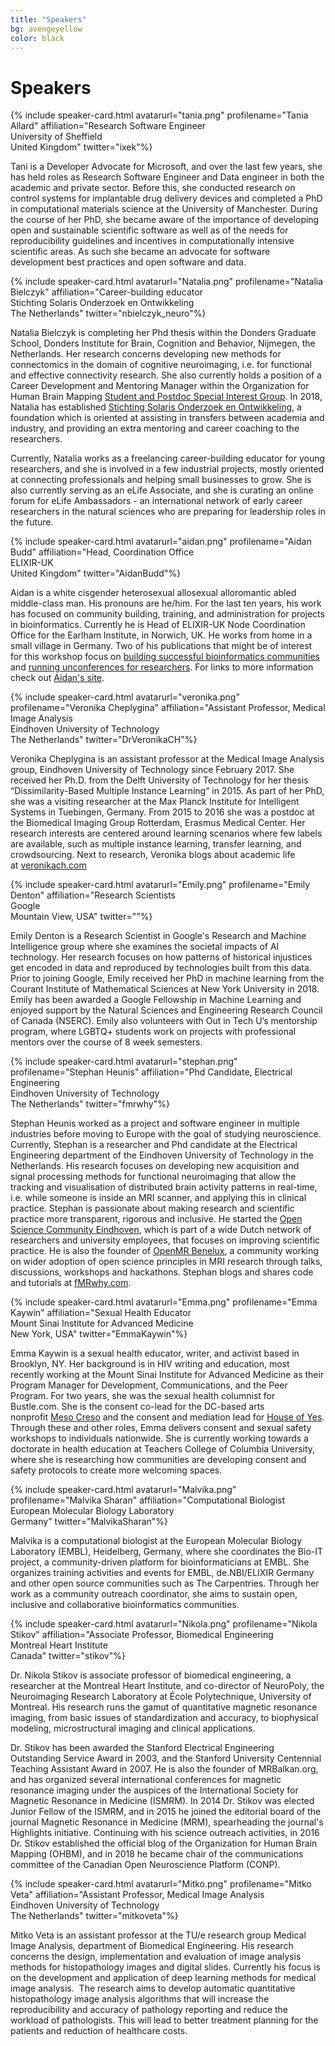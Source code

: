 ```yaml
---
title: "Speakers"
bg: avengeyellow
color: black
---
```


<a id="speakers"></a>

# Speakers

<a name="tania"></a>

{% include speaker-card.html avatarurl="tania.png" profilename="Tania Allard" affiliation="Research Software Engineer<br>University of Sheffield<br>United Kingdom" twitter="ixek"%}

Tani is a Developer Advocate for Microsoft, and over the last few years, she has held roles as Research Software Engineer and Data engineer in both the academic and private sector. Before this, she conducted research on control systems for implantable drug delivery devices and completed a PhD in computational materials science at the University of Manchester. During the course of her PhD, she became aware of the importance of developing open and sustainable scientific software as well as of the needs for reproducibility guidelines and incentives in computationally intensive scientific areas. As such she became an advocate for software development best practices and open software and data.

<a name="Natalia"></a>

{% include speaker-card.html avatarurl="Natalia.png" profilename="Natalia Bielczyk" affiliation="Career-building educator<br>Stichting Solaris Onderzoek en Ontwikkeling<br>The Netherlands" twitter="nbielczyk_neuro"%}

Natalia Bielczyk is completing her Phd thesis within the Donders Graduate School, Donders Institute for Brain, Cognition and Behavior, Nijmegen, the Netherlands. Her research concerns developing new methods for connectomics in the domain of cognitive neuroimaging, i.e. for functional and effective connectivity research. She also currently holds a position of a Career Development and Mentoring Manager within the Organization for Human Brain Mapping [Student and Postdoc Special Interest Group](https://www.ohbmtrainees.com). In 2018, Natalia has established [Stichting Solaris Onderzoek en Ontwikkeling](https://stichting-solaris.github.io/), a foundation which is oriented at assisting in transfers between academia and industry, and providing an extra mentoring and career coaching to the researchers. 

Currently, Natalia works as a freelancing career-building educator for young researchers, and she is involved in a few industrial projects, mostly oriented at connecting professionals and helping small businesses to grow. She is also currently serving as an eLife Associate, and she is curating an online forum for eLife Ambassadors - an international network of early career researchers in the natural sciences who are preparing for leadership roles in the future. 

<a name="aidan"></a>

{% include speaker-card.html avatarurl="aidan.png" profilename="Aidan Budd" affiliation="Head, Coordination Office<br>ELIXIR-UK<br>United Kingdom" twitter="AidanBudd"%}

Aidan is a white cisgender heterosexual allosexual alloromantic abled middle-class man. His pronouns are he/him. For the last ten years, his work has focused on community building, training, and administration for projects in bioinformatics. Currently he is Head of ELIXIR-UK Node Coordination Office for the Earlham Institute, in Norwich, UK. He works from home in a small village in Germany. Two of his publications that might be of interest for this workshop focus on [building successful bioinformatics communities](https://doi.org/10.1371/journal.pcbi.1003972) and [running unconferences for researchers](https://doi.org/10.1371/journal.pcbi.1003905). For links to more information check out [Aidan's site](https://about.me/aidan.budd).


<a name="veronika"></a>

{% include speaker-card.html avatarurl="veronika.png" profilename="Veronika Cheplygina" affiliation="Assistant Professor, Medical Image Analysis<br>Eindhoven University of Technology<br>The Netherlands" twitter="DrVeronikaCH"%}

Veronika Cheplygina is an assistant professor at the Medical Image Analysis group, Eindhoven University of Technology since February 2017. She received her Ph.D. from the Delft University of Technology for her thesis “Dissimilarity-Based Multiple Instance Learning“ in 2015. As part of her PhD, she was a visiting researcher at the Max Planck Institute for Intelligent Systems in Tuebingen, Germany. From 2015 to 2016 she was a postdoc at the Biomedical Imaging Group Rotterdam, Erasmus Medical Center. Her research interests are centered around learning scenarios where few labels are available, such as multiple instance learning, transfer learning, and crowdsourcing. Next to research, Veronika blogs about academic life at [veronikach.com](https://www.veronikach.com)

<a name="Emily"></a>

{% include speaker-card.html avatarurl="Emily.png" profilename="Emily Denton" affiliation="Research Scientists<br>Google<br>Mountain View, USA" twitter=""%}

Emily Denton is a Research Scientist in Google's Research and Machine Intelligence group where she examines the societal impacts of AI technology. Her research focuses on how patterns of historical injustices get encoded in data and reproduced by technologies built from this data. Prior to joining Google, Emily received her PhD in machine learning from the Courant Institute of Mathematical Sciences at New York University in 2018. Emily has been awarded a Google Fellowship in Machine Learning and enjoyed support by the Natural Sciences and Engineering Research Council of Canada (NSERC). Emily also volunteers with Out in Tech U’s mentorship program, where LGBTQ+ students work on projects with professional mentors over the course of 8 week semesters.

<a name="stephan"></a>

{% include speaker-card.html avatarurl="stephan.png" profilename="Stephan Heunis" affiliation="Phd Candidate, Electrical Engineering<br>Eindhoven University of Technology<br>The Netherlands" twitter="fmrwhy"%}

Stephan Heunis worked as a project and software engineer in multiple industries before moving to Europe with the goal of studying neuroscience. Currently, Stephan is a researcher and Phd candidate at the Electrical Engineering department of the Eindhoven University of Technology in the Netherlands. His research focuses on developing new acquisition and signal processing methods for functional neuroimaging that allow the tracking and visualisation of distributed brain activity patterns in real-time, i.e. while someone is inside an MRI scanner, and applying this in clinical practice. Stephan is passionate about making research and scientific practice more transparent, rigorous and inclusive. He started the [Open Science Community Eindhoven](https://osceindhoven.github.io/), which is part of a wide Dutch network of researchers and university employees, that focuses on improving scientific practice. He is also the founder of [OpenMR Benelux](https://openmrbenelux.github.io/), a community working on wider adoption of open science principles in MRI research through talks, discussions, workshops and hackathons. Stephan blogs and shares code and tutorials at [fMRwhy.com](https://www.fmrwhy.com/).

<a name="Emma"></a>

{% include speaker-card.html avatarurl="Emma.png" profilename="Emma Kaywin" affiliation="Sexual Health Educator<br>Mount Sinai Institute for Advanced Medicine<br>New York, USA" twitter="EmmaKaywin"%}

Emma Kaywin is a sexual health educator, writer, and activist based in Brooklyn, NY. Her background is in HIV writing and education, most recently working at the Mount Sinai Institute for Advanced Medicine as their Program Manager for Development, Communications, and the Peer Program. For two years, she was the sexual health columnist for Bustle.com. She is the consent co-lead for the DC-based arts nonprofit [Meso Creso](http://mesocreso.org/) and the consent and mediation lead for [House of Yes](https://houseofyes.org/). Through these and other roles, Emma delivers consent and sexual safety workshops to individuals nationwide. She is currently working towards a doctorate in health education at Teachers College of Columbia University, where she is researching how communities are developing consent and safety protocols to create more welcoming spaces.

<a name="Malvika"></a>

{% include speaker-card.html avatarurl="Malvika.png" profilename="Malvika Sharan" affiliation="Computational Biologist<br>European Molecular Biology Laboratory<br>Germany" twitter="MalvikaSharan"%}

Malvika is a computational biologist at the European Molecular Biology Laboratory (EMBL), Heidelberg, Germany, where she coordinates the Bio-IT project, a community-driven platform for bioinformaticians at EMBL. She organizes training activities and events for EMBL, de.NBI/ELIXIR Germany and other open source communities such as The Carpentries. Through her work as a community outreach coordinator, she aims to sustain open, inclusive and collaborative bioinformatics communities.

<a name="Nikola"></a>

{% include speaker-card.html avatarurl="Nikola.png" profilename="Nikola Stikov" affiliation="Associate Professor, Biomedical Engineering<br>Montreal Heart Institute<br>Canada" twitter="stikov"%}

Dr. Nikola Stikov is associate professor of biomedical engineering, a researcher at the Montreal Heart Institute, and co-director of NeuroPoly, the Neuroimaging Research Laboratory at École Polytechnique, University of Montreal. His research runs the gamut of quantitative magnetic resonance imaging, from basic issues of standardization and accuracy, to biophysical modeling, microstructural imaging and clinical applications.

Dr. Stikov has been awarded the Stanford Electrical Engineering Outstanding Service Award in 2003, and the Stanford University Centennial Teaching Assistant Award in 2007. He is also the founder of MRBalkan.org, and has organized several international conferences for magnetic resonance imaging under the auspices of the International Society for Magnetic Resonance in Medicine (ISMRM). In 2014 Dr. Stikov was elected Junior Fellow of the ISMRM, and in 2015 he joined the editorial board of the journal Magnetic Resonance in Medicine (MRM), spearheading the journal's Highlights initiative. Continuing with his science outreach activities, in 2016 Dr. Stikov established the official blog of the Organization for Human Brain Mapping (OHBM), and in 2018 he became chair of the communications committee of the Canadian Open Neuroscience Platform (CONP).

<a name="Mitko"></a>

{% include speaker-card.html avatarurl="Mitko.png" profilename="Mitko Veta" affiliation="Assistant Professor, Medical Image Analysis<br>Eindhoven University of Technology<br>The Netherlands" twitter="mitkoveta"%}

Mitko Veta is an assistant professor at the TU/e research group Medical Image Analysis, department of Biomedical Engineering. His research concerns the design, implementation and evaluation of image analysis methods for histopathology images and digital slides. Currently his focus is on the development and application of deep learning methods for medical image analysis.  The research aims to develop automatic quantitative histopathology image analysis algorithms that will increase the reproducibility and accuracy of pathology reporting and reduce the workload of pathologists. This will lead to better treatment planning for the patients and reduction of healthcare costs. 











